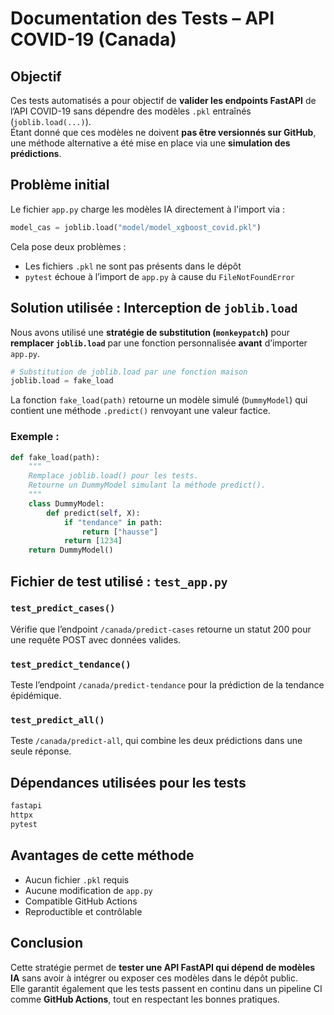 #  Documentation des Tests – API COVID-19 (Canada)

##  Objectif

Ces tests automatisés a pour objectif de **valider les endpoints FastAPI** de l’API COVID-19 sans dépendre des modèles `.pkl` entraînés (`joblib.load(...)`).  
Étant donné que ces modèles ne doivent **pas être versionnés sur GitHub**, une méthode alternative a été mise en place via une **simulation des prédictions**.


##  Problème initial

Le fichier `app.py` charge les modèles IA directement à l'import via :

```python
model_cas = joblib.load("model/model_xgboost_covid.pkl")
```

Cela pose deux problèmes :
-  Les fichiers `.pkl` ne sont pas présents dans le dépôt
- `pytest` échoue à l’import de `app.py` à cause du `FileNotFoundError`



##  Solution utilisée : Interception de `joblib.load`

Nous avons utilisé une **stratégie de substitution (`monkeypatch`)** pour **remplacer `joblib.load`** par une fonction personnalisée **avant** d’importer `app.py`.

```python
# Substitution de joblib.load par une fonction maison
joblib.load = fake_load
```

La fonction `fake_load(path)` retourne un modèle simulé (`DummyModel`) qui contient une méthode `.predict()` renvoyant une valeur factice.

### Exemple :

```python
def fake_load(path):
    """
    Remplace joblib.load() pour les tests.
    Retourne un DummyModel simulant la méthode predict().
    """
    class DummyModel:
        def predict(self, X):
            if "tendance" in path:
                return ["hausse"]
            return [1234]
    return DummyModel()
```



##  Fichier de test utilisé : `test_app.py`

###  `test_predict_cases()`
Vérifie que l’endpoint `/canada/predict-cases` retourne un statut 200 pour une requête POST avec données valides.

###  `test_predict_tendance()`
Teste l’endpoint `/canada/predict-tendance` pour la prédiction de la tendance épidémique.

###  `test_predict_all()`
Teste `/canada/predict-all`, qui combine les deux prédictions dans une seule réponse.



## Dépendances utilisées pour les tests

```txt
fastapi
httpx
pytest
```


##  Avantages de cette méthode

- Aucun fichier `.pkl` requis
- Aucune modification de `app.py`
- Compatible GitHub Actions
- Reproductible et contrôlable


##  Conclusion

Cette stratégie permet de **tester une API FastAPI qui dépend de modèles IA** sans avoir à intégrer ou exposer ces modèles dans le dépôt public.  
Elle garantit également que les tests passent en continu dans un pipeline CI comme **GitHub Actions**, tout en respectant les bonnes pratiques.